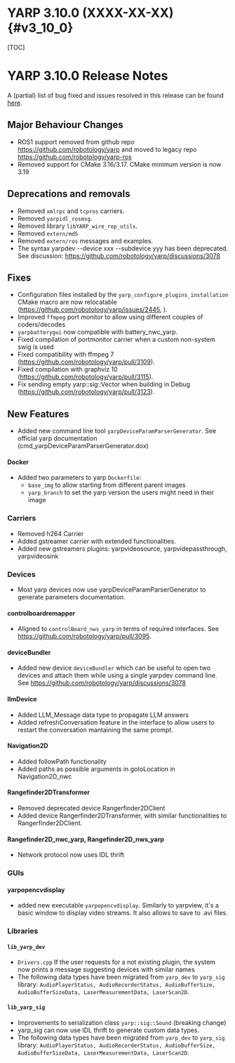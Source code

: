 YARP 3.10.0 (XXXX-XX-XX)                                                {#v3_10_0}
==================

[TOC]

YARP 3.10.0 Release Notes
===================

A (partial) list of bug fixed and issues resolved in this release can be found
[here](https://github.com/robotology/yarp/issues?q=label%3A%22Fixed+in%3A+YARP+v3.10.0%22).

Major Behaviour Changes
---------------------------------

* ROS1 support removed from github repo https://github.com/robotology/yarp and moved to legacy repo https://github.com/robotology/yarp-ros
* Removed support for CMake 3.16/3.17. CMake minimum version is now 3.19

Deprecations and removals
---------------------------------
* Removed `xmlrpc` and `tcpros` carriers.
* Removed `yarpidl_rosmsg`.
* Removed library `libYARP_wire_rep_utils`.
* Removed `extern/md5`
* Removed `extern/ros` messages and examples.
* The syntax yarpdev --device xxx --subdevice yyy has been deprecated. See discussion: https://github.com/robotology/yarp/discussions/3078

Fixes
-----

* Configuration files installed by the `yarp_configure_plugins_installation` CMake macro are now relocatable (https://github.com/robotology/yarp/issues/2445, ).
* Improved `ffmpeg` port monitor to allow using different couples of coders/decodes
* `yarpbatterygui` now compatible with battery_nwc_yarp.
* Fixed compilation of portmonitor carrier when a custom non-system swig is used
* Fixed compatibility with ffmpeg 7 (https://github.com/robotology/yarp/pull/3109).
* Fixed compilation with graphviz 10 (https://github.com/robotology/yarp/pull/3115).
* Fix sending empty yarp::sig::Vector when building in Debug (https://github.com/robotology/yarp/pull/3123).

New Features
------------

* Added new command line tool `yarpDeviceParamParserGenerator`. See official yarp documentation (cmd_yarpDeviceParamParserGenerator.dox)


#### Docker
* Added two parameters to yarp `Dockerfile`:
  * `base_img` to allow starting from different parent images
  * `yarp_branch` to set the yarp version the users might need in their image

### Carriers

* Removed h264 Carrier
* Added gstreamer carrier with extended functionalities.
* Added new gstreamers plugins: yarpvideosource, yarpvidepassthrough, yarpvideosink

### Devices

* Most yarp devices now use yarpDeviceParamParserGenerator to generate parameters documentation.

#### controlboardremapper

* Aligned to `controlBoard_nws_yarp` in terms of required interfaces. See https://github.com/robotology/yarp/pull/3095.

#### deviceBundler

* Added new device `deviceBundler` which can be useful to open two devices and attach them while using a single yarpdev command line.
  See https://github.com/robotology/yarp/discussions/3078

#### llmDevice

* Added LLM_Message data type to propagate LLM answers
* Added refreshConversation feature in the interface to allow users to restart the conversation mantaining the same prompt.

#### Navigation2D

* Added followPath functionality
* Added paths as possible arguments in gotoLocation in Navigation2D_nwc

#### Rangefinder2DTransformer

* Removed deprecated device Rangerfinder2DClient
* Added device Rangerfinder2DTransformer, with similar functionalities to Rangerfinder2DClient.

#### Rangefinder2D_nwc_yarp, Rangefinder2D_nws_yarp

* Network protocol now uses IDL thrift

### GUIs

#### yarpopencvdisplay

* added new executable `yarpopencvdisplay`. Similarly to yarpview, it's a basic window to display video streams. It also allows to save to .avi files.

### Libraries

#### `lib_yarp_dev`

* `Drivers.cpp` If the user requests for a not existing plugin, the system now prints a message suggesting devices with similar names
* The following data types have been migrated from `yarp_dev` to `yarp_sig` library: `AudioPlayerStatus, AudioRecorderStatus, AudioBufferSize, AudioBufferSizeData, LaserMeasurementData, LaserScan2D`.

#### `lib_yarp_sig`

* Improvements to serialization class `yarp::sig::Sound` (breaking change)
* yarp_sig can now use IDL thrift to generate custom data types.
* The following data types have been migrated from `yarp_dev` to `yarp_sig` library: `AudioPlayerStatus, AudioRecorderStatus, AudioBufferSize, AudioBufferSizeData, LaserMeasurementData, LaserScan2D`.
